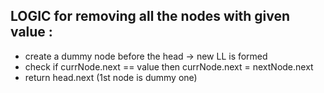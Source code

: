 ## LOGIC for removing all the nodes with given value :

- create a dummy node before the head -> new LL is formed
- check if currNode.next == value then currNode.next = nextNode.next
- return head.next (1st node is dummy one)
